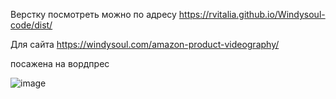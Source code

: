 Верстку посмотреть можно по адресу https://rvitalia.github.io/Windysoul-code/dist/

Для сайта https://windysoul.com/amazon-product-videography/

посажена на вордпрес

![image](https://github.com/rvitalia/Windysoul-code/assets/116353166/43792e8b-4735-4540-8369-7ec61fe336c2)
